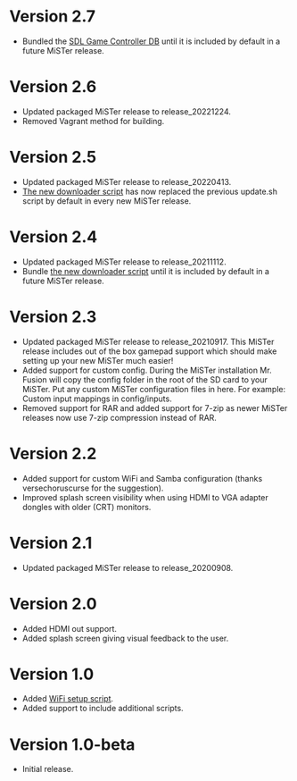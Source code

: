 # Version 2.7

- Bundled the [SDL Game Controller DB](https://github.com/MiSTer-devel/Distribution_MiSTer/blob/main/linux/gamecontrollerdb/gamecontrollerdb.txt) until it is included by default in a future MiSTer release.

# Version 2.6

- Updated packaged MiSTer release to release_20221224.
- Removed Vagrant method for building.

# Version 2.5

- Updated packaged MiSTer release to release_20220413.
- [The new downloader script](https://github.com/MiSTer-devel/Downloader_MiSTer) has now replaced
  the previous update.sh script by default in every new MiSTer release.

# Version 2.4

- Updated packaged MiSTer release to release_20211112.
- Bundle [the new downloader script](https://github.com/MiSTer-devel/Downloader_MiSTer) until
  it is included by default in a future MiSTer release.

# Version 2.3

- Updated packaged MiSTer release to release_20210917. This MiSTer release
  includes out of the box gamepad support which should make setting up your new
  MiSTer much easier!
- Added support for custom config. During the MiSTer installation Mr. Fusion will copy the
  config folder in the root of the SD card to your MiSTer. Put any custom MiSTer configuration
  files in here. For example: Custom input mappings in config/inputs.
- Removed support for RAR and added support for 7-zip as newer MiSTer releases
  now use 7-zip compression instead of RAR.

# Version 2.2

- Added support for custom WiFi and Samba configuration (thanks versechoruscurse
  for the suggestion).
- Improved splash screen visibility when using HDMI to VGA adapter dongles with
  older (CRT) monitors.

# Version 2.1

- Updated packaged MiSTer release to release_20200908.

# Version 2.0

- Added HDMI out support.
- Added splash screen giving visual feedback to the user.

# Version 1.0

- Added [WiFi setup script](https://github.com/MiSTer-devel/Scripts_MiSTer/blob/master/other_authors/wifi.sh).
- Added support to include additional scripts.

# Version 1.0-beta

- Initial release.
